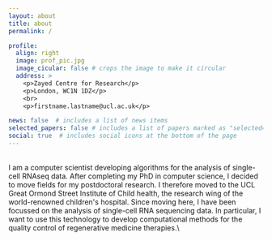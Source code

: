 ```yaml
---
layout: about
title: about
permalink: /

profile:
  align: right
  image: prof_pic.jpg
  image_cicular: false # crops the image to make it circular
  address: >
    <p>Zayed Centre for Research</p>
    <p>London, WC1N 1DZ</p>
    <br>
    <p>firstname.lastname@ucl.ac.uk</p>

news: false  # includes a list of news items
selected_papers: false # includes a list of papers marked as "selected={true}"
social: true  # includes social icons at the bottom of the page
---
```


<br />
I am a computer scientist developing algorithms for the analysis of single-cell RNAseq data. After completing my PhD in computer science, I decided to move fields for my postdoctoral research. I therefore moved to the UCL Great Ormond Street Institute of Child health, the research wing of the world-renowned children's hospital. Since moving here, I have been focussed on the analysis of single-cell RNA sequencing data. In particular, I want to use this technology to develop computational methods for the quality control of regenerative medicine therapies.\
<br />
<br />
<br />
<br />
<br />
<br />
<br />
<br />
<br />
